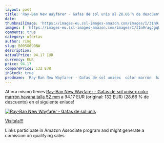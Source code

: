 ```yaml
---
layout: post
title: 'Ray-Ban New Wayfarer - Gafas de sol unis al 28.66 % de descuento'
date: 
thumbnailImage: 'https://images-eu.ssl-images-amazon.com/images/I/31n9ragJgqL._SL200_.jpg'
images: [ 'https://images-eu.ssl-images-amazon.com/images/I/31n9ragJgqL._SL200_.jpg' ]
comments: true
category: ofertas
author: ring
slug: B005G090NW
description:
actualPrice: 94.17 EUR
currency: EUR
price: 94.17
comparePrice: 132 EUR
inStock: true
prodname: 'Ray-Ban New Wayfarer - Gafas de sol unisex  color marrón  havana   talla 52 mm'
---
```


Ahora mismo tienes [Ray-Ban New Wayfarer - Gafas de sol unisex  color marrón  havana   talla 52 mm](https://www.amazon.es/dp/B005G090NW/?tag=tolees-21) a 94.17 EUR (original: 132 EUR) (28.66 %  de descuento) en el siguiente enlace!

[![Ray-Ban New Wayfarer - Gafas de sol unis](https://images-eu.ssl-images-amazon.com/images/I/31n9ragJgqL._SL200_.jpg)](https://www.amazon.es/dp/B005G090NW/?tag=tolees-21)

[Visítala!!!](https://www.amazon.es/dp/B005G090NW/?tag=tolees-21)

Links participate in Amazon Associate program and might generate a comission on qualifying sales
